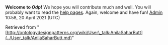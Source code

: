 __Welcome to _Odp_!__ We hope you will contribute much and well. 
You will probably want to read the [help pages](http://ontologydesignpatterns.org/wiki/Help:Contents "Help:Contents"). Again, welcome and have fun! [Admin](../User/ValentinaPresutti.md "User:ValentinaPresutti") 10:58, 20 April 2021 (UTC)





Retrieved from "[http://ontologydesignpatterns.org/wiki/User\_talk:AnilaSaharButt](../User_talk/AnilaSaharButt.md)"